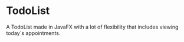 # TodoList
A TodoList made in JavaFX with a lot of flexibility that includes viewing today´s appointments. 
